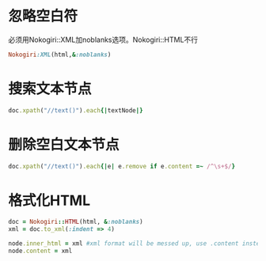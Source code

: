 忽略空白符
=============
必须用Nokogiri::XML加noblanks选项。Nokogiri::HTML不行
```ruby
Nokogiri:XML(html,&:noblanks)
```

搜索文本节点
===
```ruby
doc.xpath("//text()").each{|textNode|}
```

删除空白文本节点
===

```ruby
doc.xpath("//text()").each{|e| e.remove if e.content =~ /^\s+$/}
```

格式化HTML
===

```ruby
doc = Nokogiri::HTML(html, &:noblanks)
xml = doc.to_xml(:indent => 4)

node.inner_html = xml #xml format will be messed up, use .content instead
node.content = xml
```

